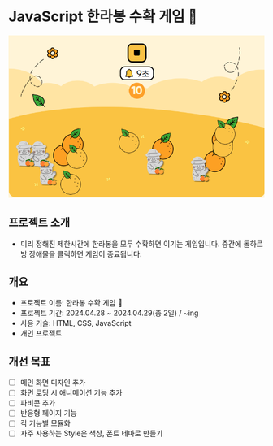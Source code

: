 # JavaScript 한라봉 수확 게임 🍊

![alt text](image.png)

## 프로젝트 소개

- 미리 정해진 제한시간에 한라봉을 모두 수확하면 이기는 게임입니다. 중간에 돌하르방 장애물을 클릭하면 게임이 종료됩니다.

## 개요

- 프로젝트 이름: 한라봉 수확 게임 🍊
- 프로젝트 기간: 2024.04.28 ~ 2024.04.29(총 2일) / ~ing
- 사용 기술: HTML, CSS, JavaScript
- 개인 프로젝트

## 개선 목표
- [ ] 메인 화면 디자인 추가
- [ ] 화면 로딩 시 애니메이션 기능 추가
- [ ] 파비콘 추가
- [ ] 반응형 페이지 기능
- [ ] 각 기능별 모듈화
- [ ] 자주 사용하는 Style은 색상, 폰트 테마로 만들기
